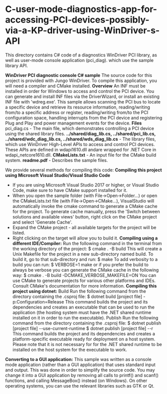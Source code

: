 # C-user-mode-diagnostics-app-for-accessing-PCI-devices-possibly-via-a-KP-driver-using-WinDriver-s-API
This directory contains C# code of a diagnostics WinDriver PCI library, as well as user-mode console application (pci_diag). which use the sample library API. 


**WinDriver PCI diagnostic console C# sample**
The source code for this project is provided with Jungo WinDriver. To compile this application, you will need a compiler and CMake installed.
**Overview**
An INF must be installed in order for Windows to access and control the PCI device. You can generate and install INF files via the DriverWizard,
or install an existing INF file with 'wdreg.exe'. This sample allows scanning the PCI bus to locate a specific device and retrieve its resource
information, reading/writing from/to a specific address or register, reading/writing from/to the PCI configuration space, handling interrupts from the
PCI device and registering Plug and Play and power management events for the device.
**Files**
pci_diag.cs - The main file, which demonstrates controlling a PCI device using the shared library files.
**../shared/diag_lib.cs, ../shared/pci_lib.cs, ../shared/wdc_diag_lib.cs, ../shared/wds_diag_lib.cs** - The library files, which use WinDriver High-Level APIs to access and control PCI devices. These APIs are defined in wdapi1610.dll andare wrapped for .NET Core in wdapi_netcore1610.dll.
**CMakeLists.txt** - An input file for the CMake build system.
**readme.pdf** - Describes the sample files.

We provide several methods for compiling this code:
**Compiling this project using Microsoft Visual Studio/Visual Studio Code**
- If you are using Microsoft Visual Studio 2017 or higher, or Visual Studio Code, make sure to have CMake support installed for it.
- When you open the sample folder (with File->Open->Folder...) or open the CMakeLists.txt file (with File->Open->CMake...), VisualStudio will automatically invoke the cmake command to generate a CMake cache for the project. To generate cache manually, press the 'Switch between solutions and available views' button, right click on the CMake project and select 'Generate Cache'.
 - Expand the CMake project - all available targets for the project will be listed.
 - Right clicking on the target will allow you to build it.
**Compiling using a different IDE/Compiler:**
Run the following command in the terminal from the working directory of the project:
$ cmake . -B build
This will create a Unix Makefile for the project in a new sub-directory named build. To build it, go to that sub-directory and run:
$ make
To add verbosity to a build you can run:
$ VERBOSE=1 make
or if you prefer the build to always be verbose you can generate the CMake cache in the following way:
$ cmake . -B build -DCMAKE_VERBOSE_MAKEFILE=ON
You can use CMake to generate projects for various other platforms and IDEs. Consult CMake's documentation for more information.
**Compiling this project using dotnet:**
Build
Run the following command from the directory containing the .csproj file:
$ dotnet build [project file] -p:Configuration=Release
This command builds the project and its dependencies and creates an executable that can be used to run the application (the hosting system must
have the .NET shared runtime installed on it in order to run the executable).
Publish
Run the following command from the directory containing the .csproj file:
$ dotnet publish [project file] --use-current-runtime
$ dotnet publish [project file] --r <runtime id>
This command builds the project and its dependencies and creates a platform-specific executable ready for deployment on a host system. Please
note that it is not necessary for for the .NET shared runtime to be installed on the host system for the executable to work.

**Converting to a GUI application:**
This sample was written as a console mode application (rather than a GUI application) that uses standard input and output. This was done in order
to simplify the source code. You may change it into a GUI application by removing all calls to printf() and scanf() functions, and calling
MessageBox() instead (on Windows). On other operating systems, you can use the relevant libraries such as GTK or Qt.
